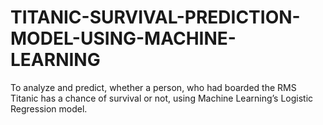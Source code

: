 # TITANIC-SURVIVAL-PREDICTION-MODEL-USING-MACHINE-LEARNING
To analyze and predict, whether a person, who had boarded the RMS Titanic has a chance of survival or not, using Machine Learning’s Logistic Regression model.
